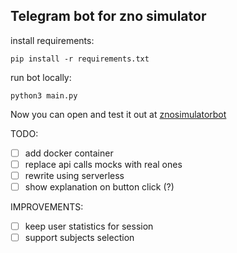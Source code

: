## Telegram bot for zno simulator

install requirements:
```
pip install -r requirements.txt
```

run bot locally:
```
python3 main.py
```

Now you can open and test it out at 
[znosimulatorbot](https://t.me/znosimulatorbot)

TODO:
- [ ] add docker container
- [ ] replace api calls mocks with real ones
- [ ] rewrite using serverless 
- [ ] show explanation on button click (?)

IMPROVEMENTS:
- [ ] keep user statistics for session
- [ ] support subjects selection 